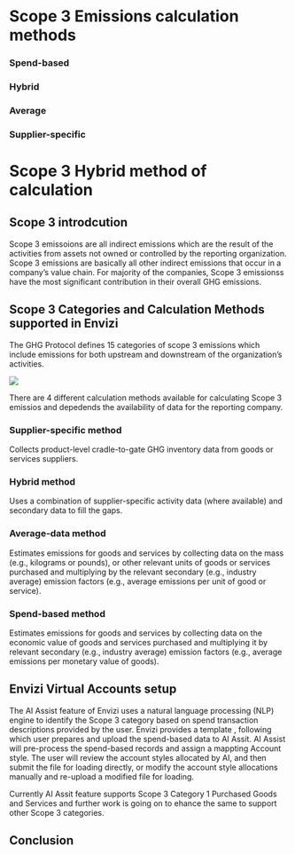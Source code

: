 
# Scope 3 Emissions calculation methods
### Spend-based
### Hybrid
### Average
### Supplier-specific

# Scope 3 Hybrid method of calculation

## Scope 3 introdcution

Scope 3 emissoions are all indirect emissions which are the result of the activities from assets not owned or controlled by the reporting organization.
Scope 3 emissions are basically all other indirect emissions that occur in a company’s value chain. For majority of the companies, Scope 3 emissionss have the most significant contribution in their overall GHG emissions.


## Scope 3 Categories and Calculation Methods supported in Envizi

The GHG Protocol defines 15 categories of scope 3 emissions which include emissions for  both upstream and downstream of the organization’s activities.

<img src="images/GHG-Scope3.png">

There are 4 different calculation methods available for calculating Scope 3 emissios and depedends the availability of data for the reporting company. 

### Supplier-specific method
Collects product-level cradle-to-gate GHG inventory data from goods or services suppliers.

### Hybrid method
Uses a combination of supplier-specific activity data (where available) and secondary data to fill the gaps. 

### Average-data method 
Estimates emissions for goods and services by collecting data on the mass (e.g., kilograms or pounds), or other relevant units of goods or services purchased and multiplying by the relevant secondary (e.g., industry average) emission factors (e.g., average emissions per unit of good or service).

### Spend-based method
Estimates emissions for goods and services by collecting data on the economic value of goods and services purchased and multiplying it by relevant secondary (e.g., industry average) emission factors (e.g., average emissions per monetary value of goods).




## Envizi Virtual Accounts setup

The AI Assist feature of Envizi uses a natural language processing (NLP) engine to identify the Scope 3 category based on spend transaction descriptions  provided by the user. Envizi provides a template , following which user prepares and upload the spend-based data to AI Assit.
AI Assist will pre-process the spend-based records and assign a mappting Account style.  The user will review the account styles allocated by AI, and then submit the file for loading directly, or modify the account style allocations manually and re-upload a modified file for loading.

Currently AI Assit feature supports Scope 3 Category 1 Purchased Goods and Services and further work is going on to ehance the same to support other Scope 3 categories. 


## Conclusion

